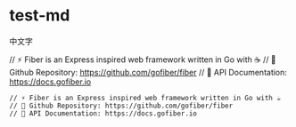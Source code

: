 # test-md

中文字

// ⚡️ Fiber is an Express inspired web framework written in Go with ☕️
// 🤖 Github Repository: https://github.com/gofiber/fiber
// 📌 API Documentation: https://docs.gofiber.io


```
// ⚡️ Fiber is an Express inspired web framework written in Go with ☕️
// 🤖 Github Repository: https://github.com/gofiber/fiber
// 📌 API Documentation: https://docs.gofiber.io
```
